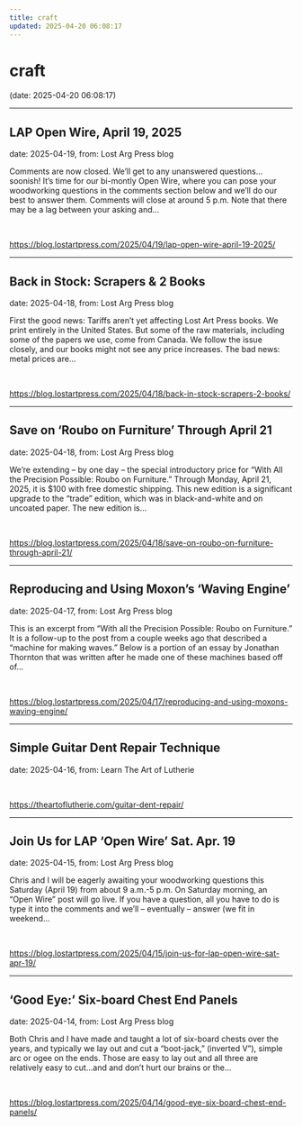 ```yaml
---
title: craft
updated: 2025-04-20 06:08:17
---
```


# craft

(date: 2025-04-20 06:08:17)

---

## LAP Open Wire, April 19, 2025

date: 2025-04-19, from: Lost Arg Press blog

Comments are now closed. We&#8217;ll get to any unanswered questions&#8230;soonish! It&#8217;s time for our bi-montly Open Wire, where you can pose your woodworking questions in the comments section below and we&#8217;ll do our best to answer them. Comments will close at around 5 p.m. Note that there may be a lag between your asking and... 

<br> 

<https://blog.lostartpress.com/2025/04/19/lap-open-wire-april-19-2025/>

---

## Back in Stock: Scrapers & 2 Books

date: 2025-04-18, from: Lost Arg Press blog

First the good news: Tariffs aren’t yet affecting Lost Art Press books. We print entirely in the United States. But some of the raw materials, including some of the papers we use, come from Canada. We follow the issue closely, and our books might not see any price increases. The bad news: metal prices are... 

<br> 

<https://blog.lostartpress.com/2025/04/18/back-in-stock-scrapers-2-books/>

---

## Save on ‘Roubo on Furniture’ Through April 21

date: 2025-04-18, from: Lost Arg Press blog

We&#8217;re extending – by one day – the special introductory price for “With All the Precision Possible: Roubo on Furniture.” Through Monday, April 21, 2025, it is $100 with free domestic shipping. This new edition is a significant upgrade to the “trade” edition, which was in black-and-white and on uncoated paper. The new edition is... 

<br> 

<https://blog.lostartpress.com/2025/04/18/save-on-roubo-on-furniture-through-april-21/>

---

## Reproducing and Using Moxon’s ‘Waving Engine’

date: 2025-04-17, from: Lost Arg Press blog

This is an excerpt from &#8220;With all the Precision Possible: Roubo on Furniture.&#8221; It is a follow-up to the post from a couple weeks ago that described a &#8220;machine for making waves.&#8221; Below is a portion of an essay by Jonathan Thornton that was written after he made one of these machines based off of... 

<br> 

<https://blog.lostartpress.com/2025/04/17/reproducing-and-using-moxons-waving-engine/>

---

## Simple Guitar Dent Repair Technique

date: 2025-04-16, from: Learn The Art of Lutherie

 

<br> 

<https://theartoflutherie.com/guitar-dent-repair/>

---

## Join Us for LAP ‘Open Wire’ Sat. Apr. 19

date: 2025-04-15, from: Lost Arg Press blog

Chris and I will be eagerly awaiting your woodworking questions this Saturday (April 19) from about 9 a.m.-5 p.m. On Saturday morning, an &#8220;Open Wire&#8221; post will go live. If you have a question, all you have to do is type it into the comments and we&#8217;ll – eventually – answer (we fit in weekend... 

<br> 

<https://blog.lostartpress.com/2025/04/15/join-us-for-lap-open-wire-sat-apr-19/>

---

## ‘Good Eye:’ Six-board Chest End Panels

date: 2025-04-14, from: Lost Arg Press blog

Both Chris and I have made and taught a lot of six-board chests over the years, and typically we lay out and cut a &#8220;boot-jack,&#8221; (inverted V&#8221;), simple arc or ogee on the ends. Those are easy to lay out and all three are relatively easy to cut…and and don&#8217;t hurt our brains or the... 

<br> 

<https://blog.lostartpress.com/2025/04/14/good-eye-six-board-chest-end-panels/>


